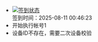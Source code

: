 - [![签到状态](https://github.com/li5bo5/Cloud189-Actions/actions/workflows/main.yml/badge.svg?branch=main)](https://github.com/li5bo5/Cloud189-Actions/actions/workflows/main.yml) <br> 签到时间：2025-08-11 00:46:23
- 开始执行帐号1
- 设备ID不存在，需要二次设备校验
